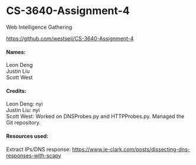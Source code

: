 # CS-3640-Assignment-4
Web Intelligence Gathering

https://github.com/westseii/CS-3640-Assignment-4

#### Names:
Leon Deng<br>
Justin Liu<br>
Scott West

#### Credits:
Leon Deng: nyi<br>
Justin Liu: nyi<br>
Scott West: Worked on DNSProbes.py and HTTPProbes.py. Managed the Git repository.

#### Resources used:
Extract IPs/DNS response: https://www.je-clark.com/posts/dissecting-dns-responses-with-scapy
